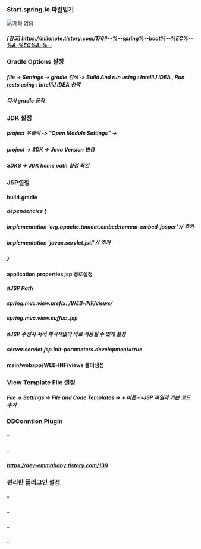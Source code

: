 ### Start.spring.io 파일받기
![제목 없음](https://github.com/EDU-MY-GROUP/EDU_SPRING_BOOT/assets/84259104/d2459980-0822-42e0-a2d7-81c71d571c64)


##### [참고] https://milenote.tistory.com/176#--%--spring%--boot%--%EC%--%A-%EC%A-%--
##### 
### Gradle Options 설정
##### file -> Settings -> gradle 검색 -> Build And run using : IntelliJ IDEA , Run tests using : IntelliJ IDEA 선택
##### 다시 gradle 동작
##### 
### JDK 설정
#####  project 우클릭 ->  "Open Module Settings" -> 
#####  project -> SDK -> Java Version 변경
#####  SDKS -> JDK home path 설정 확인
##### 
### JSP설정
#### build.gradle
##### dependencies {
##### implementation 'org.apache.tomcat.embed:tomcat-embed-jasper' // 추가
##### implementation 'javax.servlet:jstl' // 추가
##### }
#### application.properties jsp 경로설정
##### #JSP Path
##### spring.mvc.view.prefix: /WEB-INF/views/
##### spring.mvc.view.suffix: .jsp
##### #JSP 수정시 서버 재시작없이 바로 적용될 수 있게 설정
##### server.servlet.jsp.init-parameters.development=true
#### main/webapp/WEB-INF/views 폴더생성
##### 
### View Template File 설정
##### File -> Settings -> File and Code Templates -> + 버튼 ->JSP 파일과 기본 코드 추가
 ##### 
### DBConntion PlugIn
##### - 
##### -


##### https://dev-emmababy.tistory.com/139
### 편리한 플러그인 설정
##### - 
##### -
 





###
##### - 
##### - 






